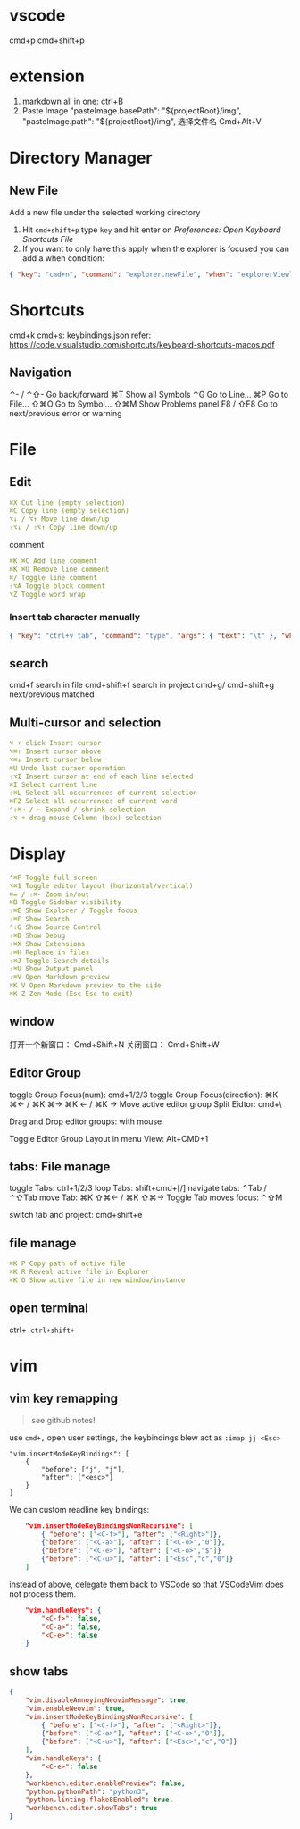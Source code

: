 # vscode
cmd+p
cmd+shift+p

# extension
1. markdown all in one: ctrl+B
2. Paste Image
    "pasteImage.basePath": "${projectRoot}/img",
    "pasteImage.path": "${projectRoot}/img",
    选择文件名 Cmd+Alt+V

# Directory Manager
## New File
Add a new file under the selected working directory
1. Hit `cmd+shift+p` type `key` and hit enter on *Preferences: Open Keyboard Shortcuts File*
2. If you want to only have this apply when the explorer is focused you can add a when condition:
```json
{ "key": "cmd+n", "command": "explorer.newFile", "when": "explorerViewletFocus" }
```

# Shortcuts
cmd+k cmd+s: keybindings.json
refer: https://code.visualstudio.com/shortcuts/keyboard-shortcuts-macos.pdf

## Navigation
⌃- / ⌃⇧- Go back/forward
⌘T Show all Symbols
⌃G Go to Line...
⌘P Go to File...
⇧⌘O Go to Symbol...
⇧⌘M Show Problems panel
F8 / ⇧F8 Go to next/previous error or warning

# File 
## Edit
```yaml
⌘X Cut line (empty selection)
⌘C Copy line (empty selection)
⌥↓ / ⌥↑ Move line down/up
⇧⌥↓ / ⇧⌥↑ Copy line down/up
```
comment
```yaml
⌘K ⌘C Add line comment
⌘K ⌘U Remove line comment
⌘/ Toggle line comment
⇧⌥A Toggle block comment
⌥Z Toggle word wrap
```

### Insert tab character manually
```json
{ "key": "ctrl+v tab", "command": "type", "args": { "text": "\t" }, "when": "editorTextFocus" }
```


## search
cmd+f   search in file
cmd+shift+f search in project
cmd+g/ cmd+shift+g  next/previous matched

## Multi-cursor and selection
```yaml
⌥ + click Insert cursor
⌥⌘↑ Insert cursor above
⌥⌘↓ Insert cursor below
⌘U Undo last cursor operation
⇧⌥I Insert cursor at end of each line selected
⌘I Select current line
⇧⌘L Select all occurrences of current selection
⌘F2 Select all occurrences of current word
⌃⇧⌘→ / ← Expand / shrink selection
⇧⌥ + drag mouse Column (box) selection
```

# Display
```yaml
⌃⌘F Toggle full screen
⌥⌘1 Toggle editor layout (horizontal/vertical)
⌘= / ⇧⌘- Zoom in/out
⌘B Toggle Sidebar visibility
⇧⌘E Show Explorer / Toggle focus
⇧⌘F Show Search
⌃⇧G Show Source Control
⇧⌘D Show Debug
⇧⌘X Show Extensions
⇧⌘H Replace in files
⇧⌘J Toggle Search details
⇧⌘U Show Output panel
⇧⌘V Open Markdown preview
⌘K V Open Markdown preview to the side
⌘K Z Zen Mode (Esc Esc to exit)
```

## window
打开一个新窗口： Cmd+Shift+N
关闭窗口： Cmd+Shift+W

## Editor Group
toggle Group Focus(num): cmd+1/2/3
toggle Group Focus(direction): ⌘K ⌘← / ⌘K ⌘→ 
⌘K ← / ⌘K → Move active editor group
Split Eidtor: cmd+\

Drag and Drop editor groups: with mouse

Toggle Editor Group Layout in menu View: Alt+CMD+1

## tabs: File manage
toggle Tabs: ctrl+1/2/3
loop   Tabs: shift+cmd+[/]
navigate tabs: ⌃Tab / ⌃⇧Tab 
move Tab: ⌘K ⇧⌘← / ⌘K ⇧⌘→ 
Toggle Tab moves focus: ⌃⇧M 

switch tab and project: cmd+shift+e

## file manage
```yaml
⌘K P Copy path of active file
⌘K R Reveal active file in Explorer
⌘K O Show active file in new window/instance
```


## open terminal
ctrl+`
ctrl+shift+`

# vim
## vim key remapping
> see github notes!

use `cmd+,` open user settings, the keybindings blew act as `:imap jj <Esc>` 

    "vim.insertModeKeyBindings": [
        {
            "before": ["j", "j"],
            "after": ["<esc>"]
        }
    ]

We can custom readline key bindings:
```json
    "vim.insertModeKeyBindingsNonRecursive": [
        { "before": ["<C-f>"], "after": ["<Right>"]},
        {"before": ["<C-a>"], "after": ["<C-o>","0"]},
        {"before": ["<C-e>"], "after": ["<C-o>","$"]}
        {"before": ["<C-u>"], "after": ["<Esc","c","0"]}
    ]
```
instead of above,  delegate them back to VSCode so that VSCodeVim does not process them.
```json
    "vim.handleKeys": {
        "<C-f>": false,
        "<C-a>": false,
        "<C-e>": false
    }
```

## show tabs
```json
{
    "vim.disableAnnoyingNeovimMessage": true,
    "vim.enableNeovim": true,
    "vim.insertModeKeyBindingsNonRecursive": [
        { "before": ["<C-f>"], "after": ["<Right>"]},
        {"before": ["<C-a>"], "after": ["<C-o>","0"]},
        {"before": ["<C-u>"], "after": ["<Esc>","c","0"]}
    ],
    "vim.handleKeys": {
        "<C-e>": false
    },
    "workbench.editor.enablePreview": false,
    "python.pythonPath": "python3",
    "python.linting.flake8Enabled": true,
    "workbench.editor.showTabs": true
}
```